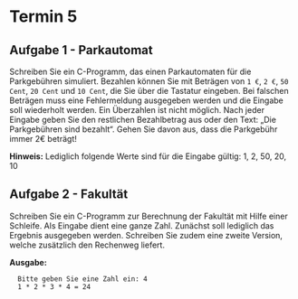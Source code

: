 # Termin 5

## Aufgabe 1 - Parkautomat
Schreiben Sie ein C-Programm, das einen Parkautomaten für die Parkgebühren simuliert. Bezahlen können Sie mit Beträgen von `1 €`, `2 €`, `50 Cent`, `20 Cent` und `10 Cent`, die Sie über die Tastatur eingeben. Bei falschen Beträgen muss eine Fehlermeldung ausgegeben werden und die Eingabe soll wiederholt werden. Ein Überzahlen ist nicht möglich. Nach jeder Eingabe geben Sie den restlichen Bezahlbetrag aus oder den Text: „Die Parkgebühren sind bezahlt“. Gehen Sie davon aus, dass die Parkgebühr immer 2€ beträgt!

__Hinweis:__ Lediglich folgende Werte sind für die Eingabe gültig: 1, 2, 50, 20, 10

## Aufgabe 2 - Fakultät
Schreiben Sie ein C-Programm zur Berechnung der Fakultät mit Hilfe einer Schleife. Als Eingabe dient eine ganze Zahl. Zunächst soll lediglich das Ergebnis ausgegeben werden. Schreiben Sie zudem eine zweite Version, welche zusätzlich den Rechenweg liefert.

__Ausgabe:__

      Bitte geben Sie eine Zahl ein: 4
      1 * 2 * 3 * 4 = 24
